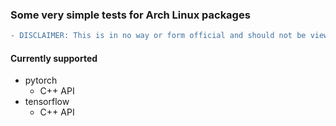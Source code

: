 ### Some very simple tests for Arch Linux packages

```diff
- DISCLAIMER: This is in no way or form official and should not be viewed as representing Arch Linux
```
#### Currently supported
 * pytorch
   - C++ API
 * tensorflow
   - C++ API
